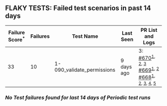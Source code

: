 ## FLAKY TESTS: Failed test scenarios in past 14 days
| Failure Score<sup>*</sup> | Failures | Test Name | Last Seen | PR List and Logs 
|---|---|---|---|---|
| 33 | 10 | 1-090_validate_permissions  | 9 days ago | 3: [#670](https://github.com/redhat-developer/gitops-operator/pull/670)<sup>[1](https://storage.googleapis.com/test-platform-results/pr-logs/pull/redhat-developer_gitops-operator/670/pull-ci-redhat-developer-gitops-operator-master-v4.12-kuttl-parallel/1773862862213615616/build-log.txt), [2](https://storage.googleapis.com/test-platform-results/pr-logs/pull/redhat-developer_gitops-operator/670/pull-ci-redhat-developer-gitops-operator-master-v4.13-kuttl-parallel/1773862862431719424/build-log.txt), [3](https://storage.googleapis.com/test-platform-results/pr-logs/pull/redhat-developer_gitops-operator/670/pull-ci-redhat-developer-gitops-operator-master-v4.14-kuttl-parallel/1773862887211667456/build-log.txt)</sup> [#669](https://github.com/redhat-developer/gitops-operator/pull/669)<sup>[1](https://storage.googleapis.com/test-platform-results/pr-logs/pull/redhat-developer_gitops-operator/669/pull-ci-redhat-developer-gitops-operator-master-v4.13-kuttl-parallel/1772945734669176832/build-log.txt), [2](https://storage.googleapis.com/test-platform-results/pr-logs/pull/redhat-developer_gitops-operator/669/pull-ci-redhat-developer-gitops-operator-master-v4.12-kuttl-parallel/1772945734513987584/build-log.txt)</sup> [#668](https://github.com/redhat-developer/gitops-operator/pull/668)<sup>[1](https://storage.googleapis.com/test-platform-results/pr-logs/pull/redhat-developer_gitops-operator/668/pull-ci-redhat-developer-gitops-operator-master-v4.12-kuttl-parallel/1772583043576369155/build-log.txt), [2](https://storage.googleapis.com/test-platform-results/pr-logs/pull/redhat-developer_gitops-operator/668/pull-ci-redhat-developer-gitops-operator-master-v4.13-kuttl-parallel/1772520007889063936/build-log.txt), [3](https://storage.googleapis.com/test-platform-results/pr-logs/pull/redhat-developer_gitops-operator/668/pull-ci-redhat-developer-gitops-operator-master-v4.14-kuttl-parallel/1772520011483582464/build-log.txt), [4](https://storage.googleapis.com/test-platform-results/pr-logs/pull/redhat-developer_gitops-operator/668/pull-ci-redhat-developer-gitops-operator-master-v4.14-kuttl-parallel/1772583043576369152/build-log.txt), [5](https://storage.googleapis.com/test-platform-results/pr-logs/pull/redhat-developer_gitops-operator/668/pull-ci-redhat-developer-gitops-operator-master-v4.13-kuttl-parallel/1772583043576369153/build-log.txt)</sup> 

### *No Test failures found for last 14 days of __Periodic__ test runs*
